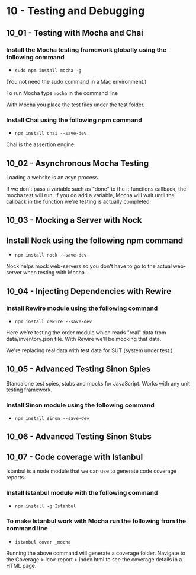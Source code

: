10 - Testing and Debugging
===========================

10_01 - Testing with Mocha and Chai
------------------------------------

### Install the Mocha testing framework globally using the following command

* `sudo npm install mocha -g` 

(You not need the sudo command in a Mac environment.)

To run Mocha type `mocha` in the command line

With Mocha you place the test files under the test folder.  

### Install Chai using the following npm command

* `npm install chai --save-dev`

Chai is the assertion engine. 

10_02 - Asynchronous Mocha Testing
------------------------------------

Loading a website is an asyn process. 

If we don't pass a variable such as "done" to the it functions callback, the mocha
test will run. If you do add a variable, Mocha will wait until the callback in the 
function we're testing is actually completed. 

10_03 - Mocking a Server with Nock
------------------------------------

## Install Nock using the following npm command

* `npm install nock --save-dev`

Nock helps mock web-servers so you don't have to go to the actual web-server when testing
with Mocha.


10_04 - Injecting Dependencies with Rewire
-------------------------------------------

### Install Rewire module using the following command

* `npm install rewire --save-dev`

Here we're testing the order module which reads "real" data from data/inventory.json file. With Rewire
we'll be mocking that data. 

We're replacing real data with test data for SUT (system under test.)

10_05 - Advanced Testing Sinon Spies
------------------------------------

Standalone test spies, stubs and mocks for JavaScript. Works with any unit testing framework.

### Install Sinon module using the following command

* `npm install sinon --save-dev`


10_06 - Advanced Testing Sinon Stubs
------------------------------------


10_07 - Code coverage with Istanbul
------------------------------------

Istanbul is a node module that we can use to generate code coverage reports. 

### Install Istanbul module with the following command

* `npm install -g Istanbul`

### To make Istanbul work with Mocha run the following from the command line

* `istanbul cover _mocha`

Running the above command will generate a coverage folder. Navigate to the 
Coverage > lcov-report > index.html to see the coverage details in a HTML page. 



